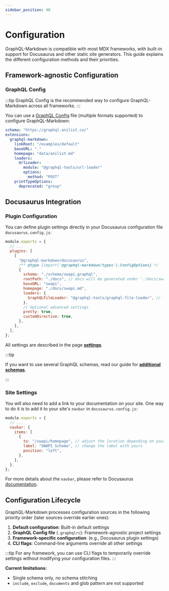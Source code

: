 ```yaml
---
sidebar_position: 40
---
```


# Configuration

GraphQL-Markdown is compatible with most MDX frameworks, with built-in support for Docusaurus and other static site generators. This guide explains the different configuration methods and their priorities.

## Framework-agnostic Configuration

### GraphQL Config

:::tip
GraphQL Config is the recommended way to configure GraphQL-Markdown across all frameworks.
:::

You can use a [GraphQL Config](https://the-guild.dev/graphql/config/docs/user/usage) file (multiple formats supported) to configure GraphQL-Markdown:

```yaml title=".graphqlrc"
schema: "https://graphql.anilist.co/"
extensions:
  graphql-markdown:
    linkRoot: "/examples/default"
    baseURL: "."
    homepage: "data/anilist.md"
    loaders:
      UrlLoader:
        module: "@graphql-tools/url-loader"
        options:
          method: "POST"
    printTypeOptions:
      deprecated: "group"
```

## Docusaurus Integration

### Plugin Configuration

You can define plugin settings directly in your Docusaurus configuration file `docusaurus.config.js`:

```js title="docusaurus.config.js"
module.exports = {
  // ...
  plugins: [
    [
      "@graphql-markdown/docusaurus",
      /** @type {import('@graphql-markdown/types').ConfigOptions} */
      {
        schema: "./schema/swapi.graphql",
        rootPath: "./docs", // docs will be generated under './docs/swapi' (rootPath/baseURL)
        baseURL: "swapi",
        homepage: "./docs/swapi.md",
        loaders: {
          GraphQLFileLoader: "@graphql-tools/graphql-file-loader", // local file schema
        },
        // Optional advanced settings
        pretty: true,
        customDirective: true,
      },
    ],
  ],
};
```

All settings are described in the page **[settings](/docs/settings)**.

:::tip

If you want to use several GraphQL schemas, read our guide for **[additional schemas](/docs/advanced/additional-schema)**.

:::

### Site Settings

You will also need to add a link to your documentation on your site. One way to do it is to add it to your site's `navbar` in `docusaurus.config.js`:

```js title="docusaurus.config.js"
module.exports = {
  // ...
  navbar: {
    items: [
      {
        to: "/swapi/homepage", // adjust the location depending on your baseURL (see configuration)
        label: "SWAPI Schema", // change the label with yours
        position: "left",
      },
    ],
  },
};
```

For more details about the `navbar`, please refer to Docusaurus [documentation](https://docusaurus.io/docs/api/themes/configuration#navbar).

## Configuration Lifecycle

GraphQL-Markdown processes configuration sources in the following priority order (later sources override earlier ones):

1. **Default configuration**: Built-in default settings
2. **GraphQL Config file** (`.graphqlrc`): Framework-agnostic project settings
3. **Framework-specific configuration**: (e.g., Docusaurus plugin settings)
4. **CLI flags**: Command-line arguments override all other settings

:::tip
For any framework, you can use CLI flags to temporarily override settings without modifying your configuration files.
:::

**Current limitations:**
- Single schema only, no schema stitching
- `include`, `exclude`, `documents` and glob pattern are not supported
